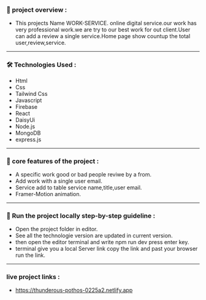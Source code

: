 ### 🎨 project overview :
- This projects Name WORK-SERVICE. online digital service.our work has very professional work.we are try to our best work for out client.User can add a review a single service.Home page show countup the total user,review,service.

---

### 🛠 Technologies Used :
- Html
- Css
- Tailwind Css
- Javascript
- Firebase
- React
- DaisyUi
- Node.js
- MongoDB
- express.js


---

### 🎯 core features of the project :
- A specific work good or bad people reviwe by a from.
- Add work with a single user email.
- Service add to table service name,title,user email.
- Framer-Motion animation.

---

### 🎨 Run the project locally step-by-step guideline :
- Open the project folder in editor.
- See all the technologie version are updated in current version.
- then open the editor terminal and write npm run dev press enter key.
- terminal give you a local Server link copy the link and past your browser run the link.

---

### live project links : 
- https://thunderous-pothos-0225a2.netlify.app
